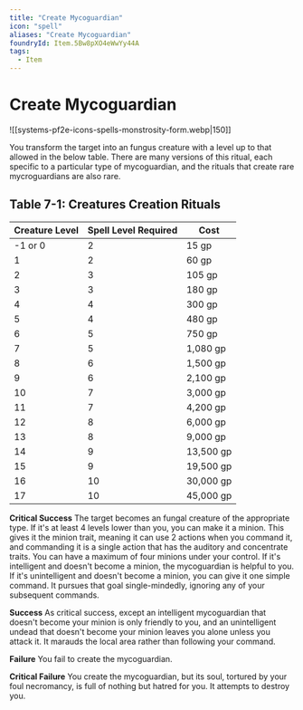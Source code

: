 ```yaml
---
title: "Create Mycoguardian"
icon: "spell"
aliases: "Create Mycoguardian"
foundryId: Item.5Bw8pXO4eWwYy44A
tags:
  - Item
---
```


# Create Mycoguardian
![[systems-pf2e-icons-spells-monstrosity-form.webp|150]]

You transform the target into an fungus creature with a level up to that allowed in the below table. There are many versions of this ritual, each specific to a particular type of mycoguardian, and the rituals that create rare mycroguardians are also rare.

## Table 7-1: Creatures Creation Rituals

| Creature Level | Spell Level Required | Cost |
| --- | --- | --- |
| \-1 or 0 | 2 | 15 gp |
| 1 | 2 | 60 gp |
| 2 | 3 | 105 gp |
| 3 | 3 | 180 gp |
| 4 | 4 | 300 gp |
| 5 | 4 | 480 gp |
| 6 | 5 | 750 gp |
| 7 | 5 | 1,080 gp |
| 8 | 6 | 1,500 gp |
| 9 | 6 | 2,100 gp |
| 10 | 7 | 3,000 gp |
| 11 | 7 | 4,200 gp |
| 12 | 8 | 6,000 gp |
| 13 | 8 | 9,000 gp |
| 14 | 9 | 13,500 gp |
| 15 | 9 | 19,500 gp |
| 16 | 10 | 30,000 gp |
| 17 | 10 | 45,000 gp |

**Critical Success** The target becomes an fungal creature of the appropriate type. If it's at least 4 levels lower than you, you can make it a minion. This gives it the minion trait, meaning it can use 2 actions when you command it, and commanding it is a single action that has the auditory and concentrate traits. You can have a maximum of four minions under your control. If it's intelligent and doesn't become a minion, the mycoguardian is helpful to you. If it's unintelligent and doesn't become a minion, you can give it one simple command. It pursues that goal single-mindedly, ignoring any of your subsequent commands.

**Success** As critical success, except an intelligent mycoguardian that doesn't become your minion is only friendly to you, and an unintelligent undead that doesn't become your minion leaves you alone unless you attack it. It marauds the local area rather than following your command.

**Failure** You fail to create the mycoguardian.

**Critical Failure** You create the mycoguardian, but its soul, tortured by your foul necromancy, is full of nothing but hatred for you. It attempts to destroy you.
